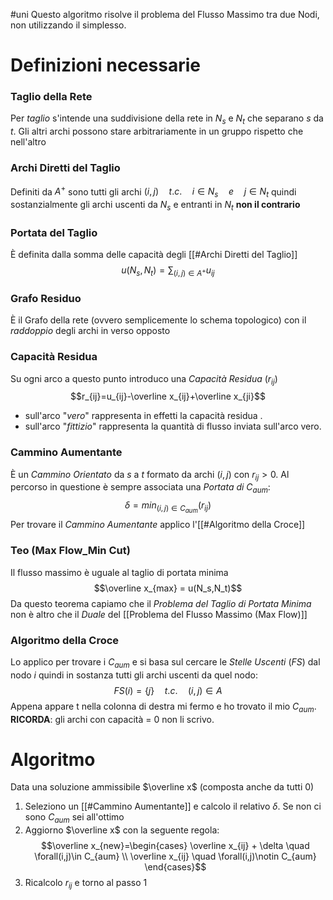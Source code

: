 #uni 
Questo algoritmo risolve il problema del Flusso Massimo tra due Nodi, non utilizzando il simplesso.
# Definizioni necessarie

### Taglio della Rete
Per *taglio* s'intende una suddivisione della rete in $N_s$ e $N_t$ che separano $s$ da $t$. Gli altri archi possono stare arbitrariamente in un gruppo rispetto che nell'altro
### Archi Diretti del Taglio
Definiti da $A^+$ sono tutti gli archi $(i,j)\quad t.c.\quad i\in N_s \quad e \quad j\in N_t$ quindi sostanzialmente gli archi uscenti da $N_s$ e entranti in $N_t$ **non il contrario**
### Portata del Taglio
È definita dalla somma delle capacità degli [[#Archi Diretti del Taglio]] $$u(N_s,N_t)= \sum_{(i,j)\in A^+}u_{ij}$$
### Grafo Residuo
È il Grafo della rete (ovvero semplicemente lo schema topologico) con il *raddoppio* degli archi in verso opposto
### Capacità Residua
Su ogni arco a questo punto introduco una *Capacità Residua* ($r_{ij}$)$$r_{ij}=u_{ij}-\overline x_{ij}+\overline x_{ji}$$
- sull'arco "*vero*" rappresenta in effetti la capacità residua .
- sull'arco "*fittizio*" rappresenta la quantità di flusso inviata sull'arco vero.
### Cammino Aumentante
È un *Cammino Orientato* da $s$ a $t$ formato da archi $(i,j)$ con $r_{ij} > 0$.
Al percorso in questione è sempre associata una *Portata di* $C_{aum}$:$$\delta=min_{(i,j)\in C_{aum}}{(r_{ij})}$$
Per trovare il *Cammino Aumentante* applico l'[[#Algoritmo della Croce]]
### Teo (Max Flow_Min Cut)
Il flusso massimo è uguale al taglio di portata minima$$\overline x_{max} = u(N_s,N_t)$$
Da questo teorema capiamo che il *Problema del Taglio di Portata Minima* non è altro che il *Duale* del [[Problema del Flusso Massimo (Max Flow)]]
### Algoritmo della Croce
Lo applico per trovare i $C_{aum}$ e si basa sul cercare le *Stelle Uscenti* ($FS$) dal nodo $i$ quindi in sostanza tutti gli archi uscenti da quel nodo:$$FS(i)=\{j\} \quad t.c. \quad (i,j) \in A$$
Appena appare t nella colonna di destra mi fermo e ho trovato il mio $C_{aum}$. 
**RICORDA**: gli archi con capacità = 0 non li scrivo.
# Algoritmo
Data una soluzione ammissibile $\overline x$ (composta anche da tutti 0)
1. Seleziono un [[#Cammino Aumentante]] e calcolo il relativo $\delta$. Se non ci sono $C_{aum}$ sei all'ottimo
2. Aggiorno $\overline x$ con la seguente regola:$$\overline x_{new}=\begin{cases} \overline x_{ij} + \delta \quad \forall(i,j)\in C_{aum} \\ \overline x_{ij} \quad \forall(i,j)\notin C_{aum} \end{cases}$$ 
3. Ricalcolo $r_{ij}$ e torno al passo 1

